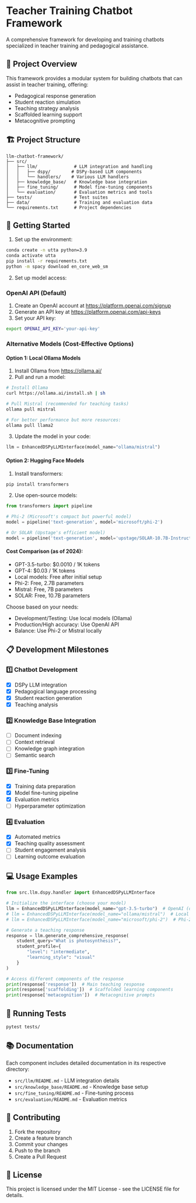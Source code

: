 # Teacher Training Chatbot Framework

A comprehensive framework for developing and training chatbots specialized in teacher training and pedagogical assistance.

## 🎯 Project Overview

This framework provides a modular system for building chatbots that can assist in teacher training, offering:
- Pedagogical response generation
- Student reaction simulation
- Teaching strategy analysis
- Scaffolded learning support
- Metacognitive prompting

## 🏗️ Project Structure

```
llm-chatbot-framework/
├── src/
│   ├── llm/              # LLM integration and handling
│   │   ├── dspy/        # DSPy-based LLM components
│   │   └── handlers/    # Various LLM handlers
│   ├── knowledge_base/   # Knowledge base integration
│   ├── fine_tuning/      # Model fine-tuning components
│   └── evaluation/       # Evaluation metrics and tools
├── tests/                # Test suites
├── data/                 # Training and evaluation data
└── requirements.txt      # Project dependencies
```

## 🚀 Getting Started

1. Set up the environment:
```bash
conda create -n utta python=3.9
conda activate utta
pip install -r requirements.txt
python -m spacy download en_core_web_sm
```

2. Set up model access:

### OpenAI API (Default)
1. Create an OpenAI account at https://platform.openai.com/signup
2. Generate an API key at https://platform.openai.com/api-keys
3. Set your API key:
```bash
export OPENAI_API_KEY='your-api-key'
```

### Alternative Models (Cost-Effective Options)

#### Option 1: Local Ollama Models
1. Install Ollama from https://ollama.ai/
2. Pull and run a model:
```bash
# Install Ollama
curl https://ollama.ai/install.sh | sh

# Pull Mistral (recommended for teaching tasks)
ollama pull mistral

# For better performance but more resources:
ollama pull llama2
```

3. Update the model in your code:
```python
llm = EnhancedDSPyLLMInterface(model_name="ollama/mistral")
```

#### Option 2: Hugging Face Models
1. Install transformers:
```bash
pip install transformers
```

2. Use open-source models:
```python
from transformers import pipeline

# Phi-2 (Microsoft's compact but powerful model)
model = pipeline('text-generation', model='microsoft/phi-2')

# Or SOLAR (Upstage's efficient model)
model = pipeline('text-generation', model='upstage/SOLAR-10.7B-Instruct-v1.0')
```

#### Cost Comparison (as of 2024):
- GPT-3.5-turbo: $0.0010 / 1K tokens
- GPT-4: $0.03 / 1K tokens
- Local models: Free after initial setup
- Phi-2: Free, 2.7B parameters
- Mistral: Free, 7B parameters
- SOLAR: Free, 10.7B parameters

Choose based on your needs:
- Development/Testing: Use local models (Ollama)
- Production/High accuracy: Use OpenAI API
- Balance: Use Phi-2 or Mistral locally

## 📋 Development Milestones

### 1️⃣ Chatbot Development
- [x] DSPy LLM integration
- [x] Pedagogical language processing
- [x] Student reaction generation
- [x] Teaching analysis

### 2️⃣ Knowledge Base Integration
- [ ] Document indexing
- [ ] Context retrieval
- [ ] Knowledge graph integration
- [ ] Semantic search

### 3️⃣ Fine-Tuning
- [x] Training data preparation
- [x] Model fine-tuning pipeline
- [x] Evaluation metrics
- [ ] Hyperparameter optimization

### 4️⃣ Evaluation
- [x] Automated metrics
- [x] Teaching quality assessment
- [ ] Student engagement analysis
- [ ] Learning outcome evaluation

## 💻 Usage Examples

```python
from src.llm.dspy.handler import EnhancedDSPyLLMInterface

# Initialize the interface (choose your model)
llm = EnhancedDSPyLLMInterface(model_name="gpt-3.5-turbo")  # OpenAI (default)
# llm = EnhancedDSPyLLMInterface(model_name="ollama/mistral")  # Local Mistral
# llm = EnhancedDSPyLLMInterface(model_name="microsoft/phi-2")  # Phi-2

# Generate a teaching response
response = llm.generate_comprehensive_response(
    student_query="What is photosynthesis?",
    student_profile={
        "level": "intermediate",
        "learning_style": "visual"
    }
)

# Access different components of the response
print(response['response'])  # Main teaching response
print(response['scaffolding'])  # Scaffolded learning components
print(response['metacognition'])  # Metacognitive prompts
```

## 🧪 Running Tests

```bash
pytest tests/
```

## 📚 Documentation

Each component includes detailed documentation in its respective directory:
- `src/llm/README.md` - LLM integration details
- `src/knowledge_base/README.md` - Knowledge base setup
- `src/fine_tuning/README.md` - Fine-tuning process
- `src/evaluation/README.md` - Evaluation metrics

## 🤝 Contributing

1. Fork the repository
2. Create a feature branch
3. Commit your changes
4. Push to the branch
5. Create a Pull Request

## 📄 License

This project is licensed under the MIT License - see the LICENSE file for details.